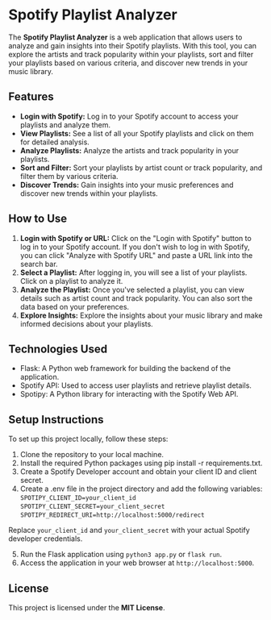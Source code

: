 # Spotify Playlist Analyzer

The **Spotify Playlist Analyzer** is a web application that allows users to analyze and gain insights into their Spotify playlists. With this tool, you can explore the artists and track popularity within your playlists, sort and filter your playlists based on various criteria, and discover new trends in your music library.

## Features

- **Login with Spotify:** Log in to your Spotify account to access your playlists and analyze them.
- **View Playlists:** See a list of all your Spotify playlists and click on them for detailed analysis.
- **Analyze Playlists:** Analyze the artists and track popularity in your playlists.
- **Sort and Filter:** Sort your playlists by artist count or track popularity, and filter them by various criteria.
- **Discover Trends:** Gain insights into your music preferences and discover new trends within your playlists.

## How to Use

1. **Login with Spotify or URL:** Click on the "Login with Spotify" button to log in to your Spotify account. If you don't wish to log in with Spotify, you can click "Analyze with Spotify URL" and paste a URL link into the search bar.
2. **Select a Playlist:** After logging in, you will see a list of your playlists. Click on a playlist to analyze it.
3. **Analyze the Playlist:** Once you've selected a playlist, you can view details such as artist count and track popularity. You can also sort the data based on your preferences.
4. **Explore Insights:** Explore the insights about your music library and make informed decisions about your playlists.

## Technologies Used

- Flask: A Python web framework for building the backend of the application.
- Spotify API: Used to access user playlists and retrieve playlist details.
- Spotipy: A Python library for interacting with the Spotify Web API.

## Setup Instructions
To set up this project locally, follow these steps:

1. Clone the repository to your local machine.
2. Install the required Python packages using pip install -r requirements.txt.
3. Create a Spotify Developer account and obtain your client ID and client secret.
4. Create a .env file in the project directory and add the following variables:
`SPOTIPY_CLIENT_ID=your_client_id`
`SPOTIPY_CLIENT_SECRET=your_client_secret`
`SPOTIPY_REDIRECT_URI=http://localhost:5000/redirect`

Replace `your_client_id` and `your_client_secret` with your actual Spotify developer credentials.

5. Run the Flask application using `python3 app.py` or `flask run`.
6. Access the application in your web browser at `http://localhost:5000`.

## License
This project is licensed under the **MIT License**.